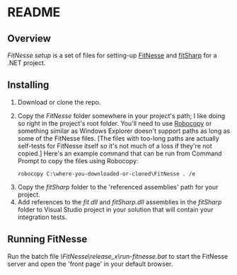 # README

## Overview

*FitNesse setup* is a set of files for setting-up [FitNesse](http://www.fitnesse.org/) and [fitSharp](http://www.syterra.com/FitSharp.html) for a .NET project.

## Installing

1. Download or clone the repo.
2. Copy the *FitNesse* folder somewhere in your project's path; I like doing so right in the project's root folder. You'll need to use [Robocopy](http://technet.microsoft.com/en-us/library/cc733145.aspx) or something similar as Windows Explorer doesn't support paths as long as some of the FitNesse files. [The files with too-long paths are actually self-tests for FitNesse itself so it's not much of a loss if they're not copied.] Here's an example command that can be run from Command Prompt to copy the files using Robocopy:


    `robocopy C:\where-you-downloaded-or-cloned\FitNesse . /e`

<ol>
<li value="3">Copy the <em>fitSharp</em> folder to the 'referenced assemblies' path for your project.</li>
<li>Add references to the <em>fit.dll</em> and <em>fitSharp.dll</em> assemblies in the <em>fitSharp</em> folder to Visual Studio project in your solution that will contain your integration tests.
</ol>

## Running FitNesse

Run the batch file *\FitNesse\release_x\run-fitnesse.bat* to start the FitNesse server and open the 'front page' in your default browser.